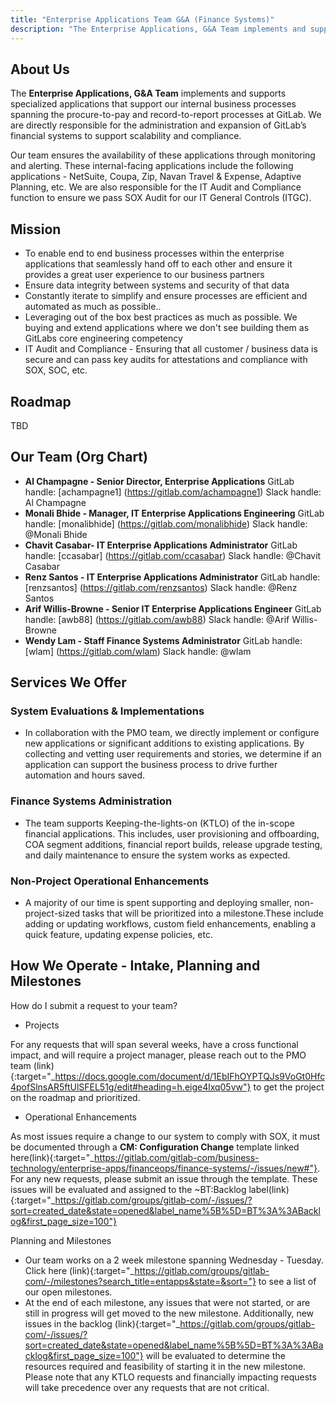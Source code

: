 ```yaml
---
title: "Enterprise Applications Team G&A (Finance Systems)"
description: "The Enterprise Applications, G&A Team implements and supports specialized applications that support our internal business processes spanning the procure-to-pay and record-to-report processes at GitLab.."
---
```


<link rel="stylesheet" type="text/css" href="/stylesheets/biztech.css" />

## <i class="fas fa-users" id="biz-tech-icons"></i> About Us

The **Enterprise Applications, G&A Team** implements and supports specialized applications that support our internal business processes spanning the procure-to-pay and record-to-report processes at GitLab. We are directly responsible for the administration and expansion of GitLab’s financial systems to support scalability and compliance. 

Our team ensures the availability of these applications through monitoring and alerting. These internal-facing applications include the following applications - NetSuite, Coupa, Zip, Navan Travel & Expense, Adaptive Planning, etc. We are also responsible for the IT Audit and Compliance function to ensure we pass SOX Audit for our IT General Controls (ITGC).

## <i class="fas fa-bullseye" id="biz-tech-icons"></i> Mission

- To enable end to end business processes within the enterprise applications that seamlessly hand off to each other and ensure it provides a great user experience to our business partners
- Ensure data integrity between systems  and security of that data
- Constantly iterate to simplify and ensure processes are efficient and automated as much as possible..
- Leveraging out of the box best practices as much as possible. We buying and extend applications where we don't see building them as GitLabs core engineering competency
- IT Audit and Compliance - Ensuring that all customer / business data is secure and can pass key audits for attestations and compliance with SOX, SOC, etc.

## <i class="fas fa-bullseye" id="biz-tech-icons"></i> Roadmap

TBD

## <i class="fas fa-bullseye" id="biz-tech-icons"></i> Our Team (Org Chart)

- **Al Champagne - Senior Director, Enterprise Applications** GitLab handle: [achampagne1] (https://gitlab.com/achampagne1) Slack handle: Al Champagne
- **Monali Bhide - Manager, IT Enterprise Applications Engineering** GitLab handle: [monalibhide] (https://gitlab.com/monalibhide) Slack handle: @Monali Bhide
- **Chavit Casabar- IT Enterprise Applications Administrator** GitLab handle: [ccasabar] (https://gitlab.com/ccasabar) Slack handle: @Chavit Casabar 
- **Renz Santos - IT Enterprise Applications Administrator** GitLab handle: [renzsantos] (https://gitlab.com/renzsantos) Slack handle: @Renz Santos
- **Arif Willis-Browne - Senior IT Enterprise Applications Engineer** GitLab handle: [awb88] (https://gitlab.com/awb88) Slack handle: @Arif Willis-Browne 
- **Wendy Lam - Staff Finance Systems Administrator** GitLab handle: [wlam] (https://gitlab.com/wlam) Slack handle: @wlam

## <i class="fas fa-bullhorn" id="biz-tech-icons"></i> Services We Offer

### System Evaluations & Implementations

- In collaboration with the PMO team, we directly implement or configure new applications or significant additions to existing applications. By collecting and vetting user requirements and stories, we determine if an application can support the business process to drive further automation and hours saved.

### Finance Systems Administration

- The team supports Keeping-the-lights-on (KTLO) of the in-scope financial applications. This includes, user provisioning and offboarding, COA segment additions, financial report builds, release upgrade testing, and daily maintenance to ensure the system works as expected. 

### Non-Project Operational Enhancements

- A majority of our time is spent supporting and deploying smaller, non-project-sized tasks that will be prioritized into a milestone.These include adding or updating workflows, custom field enhancements, enabling a quick feature, updating expense policies, etc. 

## <i class="fas fa-bullhorn" id="biz-tech-icons"></i> How We Operate - Intake, Planning and Milestones 

How do I submit a request to your team?

- Projects 

For any requests that will span several weeks, have a cross functional impact, and will require a project manager, please reach out to the PMO team (link){:target="_https://docs.google.com/document/d/1EbIFhOYPTQJs9VoGt0Hfc4pofSlnsAR5ftUlSFEL51g/edit#heading=h.eige4lxq05vw"} to get the project on the roadmap and prioritized.
    
- Operational Enhancements 

As most issues require a change to our system to comply with SOX, it must be documented through a **CM: Configuration Change**  template linked here(link){:target="_https://gitlab.com/gitlab-com/business-technology/enterprise-apps/financeops/finance-systems/-/issues/new#"}. For any new requests, please submit an issue through the template. These issues will be evaluated and assigned to the ~BT:Backlog label(link){:target="_https://gitlab.com/groups/gitlab-com/-/issues/?sort=created_date&state=opened&label_name%5B%5D=BT%3A%3ABacklog&first_page_size=100"}


Planning and Milestones

- Our team works on a 2 week milestone spanning Wednesday - Tuesday. Click here (link){:target="_https://gitlab.com/groups/gitlab-com/-/milestones?search_title=entapps&state=&sort="} to see a list of our open milestones.
- At the end of each milestone, any issues that were not started, or are still in progress will get moved to the new milestone. Additionally, new issues in the backlog (link){:target="_https://gitlab.com/groups/gitlab-com/-/issues/?sort=created_date&state=opened&label_name%5B%5D=BT%3A%3ABacklog&first_page_size=100"} will be evaluated to determine the resources required and feasibility of starting it in the new milestone. Please note that any KTLO requests and financially impacting requests will take precedence over any requests that are not critical.
